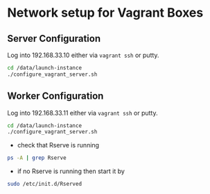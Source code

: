 # Network setup for Vagrant Boxes

## Server Configuration

Log into 192.168.33.10 either via `vagrant ssh` or putty.

```sh
cd /data/launch-instance
./configure_vagrant_server.sh
```

## Worker Configuration

Log into 192.168.33.11 either via `vagrant ssh` or putty.

```sh
cd /data/launch-instance
./configure_vagrant_server.sh
```

- check that Rserve is running

```sh
ps -A | grep Rserve
```

- if no Rserve is running then start it by

```sh
sudo /etc/init.d/Rserved
```
